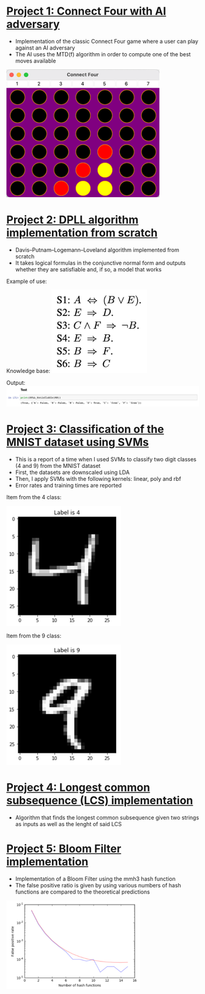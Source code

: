 
# [Project 1: Connect Four with AI adversary](https://github.com/ricardomontalvo/Connect-4-with-AI-adversary)
- Implementation of the classic Connect Four game where a user can play against an AI adversary
- The AI uses the MTD(f) algorithm in order to compute one of the best moves available

<img src="images/gameplay.png" width="400"/>

# [Project 2: DPLL algorithm implementation from scratch](https://github.com/ricardomontalvo/DPLL-algorithm)
- Davis–Putnam–Logemann–Loveland algorithm implemented from scratch
- It takes logical formulas in the conjunctive normal form and outputs whether they are satisfiable and, if so, a model that works

Example of use:

Knowledge base:
<img src="images/kb.png" width="250"/>


Output:
![](images/model.png)

# [Project 3: Classification of the MNIST dataset using SVMs](https://github.com/ricardomontalvo/MNIST-dataset-with-SVMs)
- This is a report of a time when I used SVMs to classify two digit classes (4 and 9) from the MNIST dataset
- First, the datasets are downscaled using LDA
- Then, I apply SVMs with the following kernels: linear, poly and rbf
- Error rates and training times are reported

Item from the 4 class:

<img src="images/4.png" width="300"/>

Item from the 9 class:

<img src="images/9.png" width="300"/>


# [Project 4: Longest common subsequence (LCS) implementation](https://github.com/ricardomontalvo/Longest-common-subsequence-algorithm)
- Algorithm that finds the longest common subsequence given two strings as inputs as well as the lenght of said LCS

# [Project 5: Bloom Filter implementation](https://github.com/ricardomontalvo/Bloom-filter-report)
- Implementation of a Bloom Filter using the mmh3 hash function
- The false positive ratio is given by using various numbers of hash functions are compared to the theoretical predictions


<img src="images/fpr_vs_hash.png" width="350"/>
